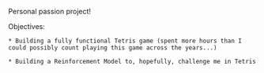 Personal passion project!

Objectives:

    * Building a fully functional Tetris game (spent more hours than I could possibly count playing this game across the years...)
    
    * Building a Reinforcement Model to, hopefully, challenge me in Tetris
